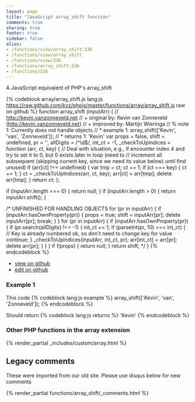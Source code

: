 ```yaml
---
layout: page
title: "JavaScript array_shift function"
comments: true
sharing: true
footer: true
sidebar: false
alias:
- /functions/view/array_shift:336
- /functions/view/array_shift
- /functions/view/336
- /functions/array_shift:336
- /functions/336
---
```

<!-- Generated by Rakefile:build -->
A JavaScript equivalent of PHP's array_shift

{% codeblock array/array_shift.js lang:js https://raw.github.com/kvz/phpjs/master/functions/array/array_shift.js raw on github %}
function array_shift (inputArr) {
  // http://kevin.vanzonneveld.net
  // +   original by: Kevin van Zonneveld (http://kevin.vanzonneveld.net)
  // +   improved by: Martijn Wieringa
  // %        note 1: Currently does not handle objects
  // *     example 1: array_shift(['Kevin', 'van', 'Zonneveld']);
  // *     returns 1: 'Kevin'
  var props = false,
    shift = undefined,
    pr = '',
    allDigits = /^\d$/,
    int_ct = -1,
    _checkToUpIndices = function (arr, ct, key) {
      // Deal with situation, e.g., if encounter index 4 and try to set it to 0, but 0 exists later in loop (need to
      // increment all subsequent (skipping current key, since we need its value below) until find unused)
      if (arr[ct] !== undefined) {
        var tmp = ct;
        ct += 1;
        if (ct === key) {
          ct += 1;
        }
        ct = _checkToUpIndices(arr, ct, key);
        arr[ct] = arr[tmp];
        delete arr[tmp];
      }
      return ct;
    };


  if (inputArr.length === 0) {
    return null;
  }
  if (inputArr.length > 0) {
    return inputArr.shift();
  }

/*
  UNFINISHED FOR HANDLING OBJECTS
  for (pr in inputArr) {
    if (inputArr.hasOwnProperty(pr)) {
      props = true;
      shift = inputArr[pr];
      delete inputArr[pr];
      break;
    }
  }
  for (pr in inputArr) {
    if (inputArr.hasOwnProperty(pr)) {
      if (pr.search(allDigits) !== -1) {
        int_ct += 1;
        if (parseInt(pr, 10) === int_ct) { // Key is already numbered ok, so don't need to change key for value
          continue;
        }
        _checkToUpIndices(inputArr, int_ct, pr);
        arr[int_ct] = arr[pr];
        delete arr[pr];
      }
    }
  }
  if (!props) {
    return null;
  }
  return shift;
  */
}
{% endcodeblock %}

 - [view on github](https://github.com/kvz/phpjs/blob/master/functions/array/array_shift.js)
 - [edit on github](https://github.com/kvz/phpjs/edit/master/functions/array/array_shift.js)

### Example 1
This code
{% codeblock lang:js example %}
array_shift(['Kevin', 'van', 'Zonneveld']);
{% endcodeblock %}

Should return
{% codeblock lang:js returns %}
'Kevin'
{% endcodeblock %}


### Other PHP functions in the array extension
{% render_partial _includes/custom/array.html %}
## Legacy comments
These were imported from our old site. Please use disqus below for new comments
<div style="overflow-y: scroll; max-height: 500px;">
{% render_partial functions/array_shift/_comments.html %}
</div>
